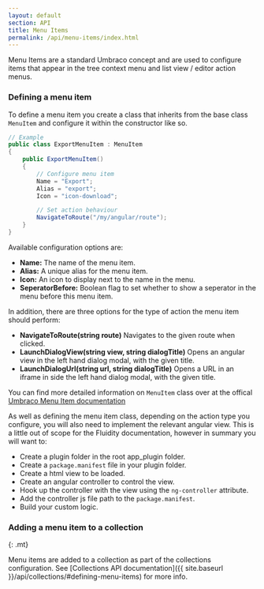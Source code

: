 ```yaml
---
layout: default
section: API
title: Menu Items
permalink: /api/menu-items/index.html
---
```


Menu Items are a standard Umbraco concept and are used to configure items that appear in the tree context menu and list view / editor action menus.

### Defining a menu item

To define a menu item you create a class that inherits from the base class `MenuItem` and configure it within the constructor like so.

````csharp
// Example
public class ExportMenuItem : MenuItem
{
    public ExportMenuItem()
    {
        // Configure menu item
        Name = "Export";
        Alias = "export";
        Icon = "icon-download";

        // Set action behaviour
        NavigateToRoute("/my/angular/route");
    }    
}
````

Available configuration options are:

* **Name:** The name of the menu item.
* **Alias:** A unique alias for the menu item.
* **Icon:** An icon to display next to the name in the menu.
* **SeperatorBefore:** Boolean flag to set whether to show a seperator in the menu before this menu item.

In addition, there are three options for the type of action the menu item should perform:

* **NavigateToRoute(string route)** Navigates to the given route when clicked.
* **LaunchDialogView(string view, string dialogTitle)** Opens an angular view in the left hand dialog modal, with the given title.
* **LaunchDialogUrl(string url, string dialogTitle)** Opens a URL in an iframe in side the left hand dialog modal, with the given title.

You can find more detailed information on `MenuItem` class over at the offical [Umbraco Menu Item documentation](https://our.umbraco.org/apidocs/csharp/api/Umbraco.Web.Models.Trees.MenuItem.html)

As well as defining the menu item class, depending on the action type you configure, you will also need to implement the relevant angular view. This is a little out of scope for the Fluidity documentation, however in summary you will want to:

* Create a plugin folder in the root app_plugin folder.
* Create a `package.manifest` file in your plugin folder.
* Create a html view to be loaded.
* Create an angular controller to control the view.
* Hook up the controller with the view using the `ng-controller` attribute.
* Add the controller js file path to the `package.manifest`.
* Build your custom logic.

### Adding a menu item to a collection
{: .mt}

Menu items are added to a collection as part of the collections configuration. See [Collections API documentation]({{ site.baseurl }}/api/collections/#defining-menu-items) for more info.
